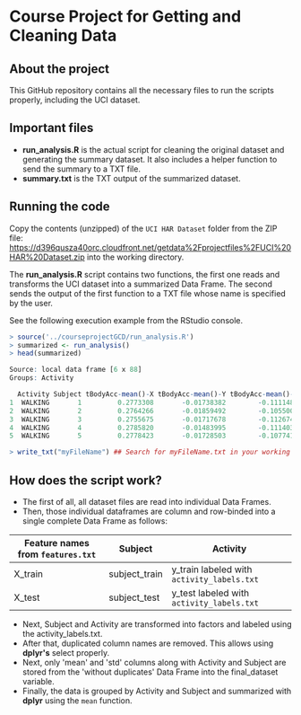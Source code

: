 # Course Project for Getting and Cleaning Data

## About the project

This GitHub repository contains all the necessary files to run the scripts properly, including the UCI dataset.

## Important files

- **run_analysis.R** is the actual script for cleaning the original dataset and generating the summary dataset. It also includes a helper function to send the summary to a TXT file.
- **summary.txt** is the TXT output of the summarized dataset.

## Running the code

Copy the contents (unzipped) of the `UCI HAR Dataset` folder from the ZIP file: https://d396qusza40orc.cloudfront.net/getdata%2Fprojectfiles%2FUCI%20HAR%20Dataset.zip into the working directory.

The **run_analysis.R** script contains two functions, the first one reads and transforms the UCI dataset into a summarized Data Frame. The second sends the output of the first function to a TXT file whose name is specified by the user.

See the following execution example from the RStudio console.

```R
> source('../courseprojectGCD/run_analysis.R')
> summarized <- run_analysis()
> head(summarized)

Source: local data frame [6 x 88]
Groups: Activity

  Activity Subject tBodyAcc-mean()-X tBodyAcc-mean()-Y tBodyAcc-mean()-Z tGravityAcc-mean()-X tGravityAcc-mean()-Y
1  WALKING       1         0.2773308       -0.01738382        -0.1111481            0.9352232          -0.28216502
2  WALKING       2         0.2764266       -0.01859492        -0.1055004            0.9130173          -0.34660709
3  WALKING       3         0.2755675       -0.01717678        -0.1126749            0.9365067          -0.26198636
4  WALKING       4         0.2785820       -0.01483995        -0.1114031            0.9639997          -0.08585403
5  WALKING       5         0.2778423       -0.01728503        -0.1077418            0.9726250          -0.10044029

> write_txt("myFileName") ## Search for myFileName.txt in your working directory.
```

## How does the script work?

- The first of all, all dataset files are read into individual Data Frames.
- Then, those individual dataframes are column and row-binded into a single complete Data Frame as follows:

Feature names from `features.txt` | Subject | Activity
--- | --- | ---
X_train | subject_train | y_train labeled with `activity_labels.txt`
X_test | subject_test | y_test labeled with `activity_labels.txt`

- Next, Subject and Activity are transformed into factors and labeled using the activity_labels.txt.
- After that, duplicated column names are removed. This allows using **dplyr's** select properly.
- Next, only 'mean' and 'std' columns along with Activity and Subject are stored from the 'without duplicates' Data Frame into the final_dataset variable.
- Finally, the data is grouped by Activity and Subject and summarized with **dplyr** using the `mean` function.
